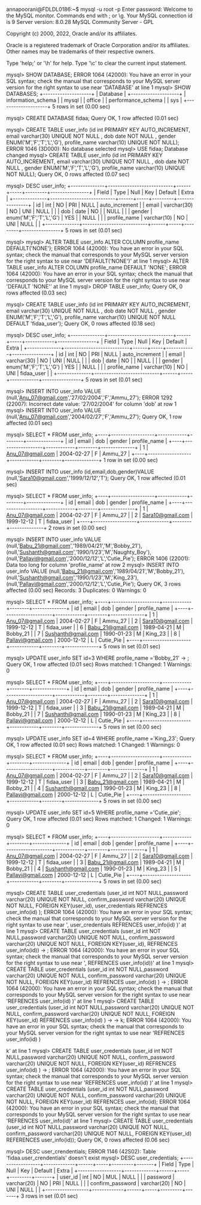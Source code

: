 annapoorani@FDLDL0186:~$ mysql -u root -p
Enter password: 
Welcome to the MySQL monitor.  Commands end with ; or \g.
Your MySQL connection id is 9
Server version: 8.0.28 MySQL Community Server - GPL

Copyright (c) 2000, 2022, Oracle and/or its affiliates.

Oracle is a registered trademark of Oracle Corporation and/or its
affiliates. Other names may be trademarks of their respective
owners.

Type 'help;' or '\h' for help. Type '\c' to clear the current input statement.

mysql> SHOW DATABASE;
ERROR 1064 (42000): You have an error in your SQL syntax; check the manual that corresponds to your MySQL server version for the right syntax to use near 'DATABASE' at line 1
mysql> SHOW DATABASES;
+--------------------+
| Database           |
+--------------------+
| information_schema |
| mysql              |
| office             |
| performance_schema |
| sys                |
+--------------------+
5 rows in set (0.00 sec)

mysql> CREATE DATABASE fidaa;
Query OK, 1 row affected (0.01 sec)

mysql> CREATE TABLE user_info (id int PRIMARY KEY AUTO_INCREMENT, email varchar(30) UNIQUE NOT NULL , dob date NOT NULL , gender ENUM('M','F','T','L','G'), profile_name varchar(10) UNIQUE NOT NULL);
ERROR 1046 (3D000): No database selected
mysql> USE fidaa;
Database changed
mysql> CREATE TABLE user_info (id int PRIMARY KEY AUTO_INCREMENT, email varchar(30) UNIQUE NOT NULL , dob date NOT NULL , gender ENUM('M','F','T','L','G'), profile_name varchar(10) UNIQUE NOT NULL);
Query OK, 0 rows affected (0.07 sec)

mysql> DESC user_info;
+--------------+---------------------------+------+-----+---------+----------------+
| Field        | Type                      | Null | Key | Default | Extra          |
+--------------+---------------------------+------+-----+---------+----------------+
| id           | int                       | NO   | PRI | NULL    | auto_increment |
| email        | varchar(30)               | NO   | UNI | NULL    |                |
| dob          | date                      | NO   |     | NULL    |                |
| gender       | enum('M','F','T','L','G') | YES  |     | NULL    |                |
| profile_name | varchar(10)               | NO   | UNI | NULL    |                |
+--------------+---------------------------+------+-----+---------+----------------+
5 rows in set (0.01 sec)

mysql> 
mysql> ALTER TABLE user_info ALTER COLUMN profile_name DEFAULT('NONE');
ERROR 1064 (42000): You have an error in your SQL syntax; check the manual that corresponds to your MySQL server version for the right syntax to use near 'DEFAULT('NONE')' at line 1
mysql> ALTER TABLE user_info ALTER COLUMN profile_name DEFAULT 'NONE';
ERROR 1064 (42000): You have an error in your SQL syntax; check the manual that corresponds to your MySQL server version for the right syntax to use near 'DEFAULT 'NONE'' at line 1
mysql> DROP TABLE user_info;
Query OK, 0 rows affected (0.03 sec)

mysql> CREATE TABLE user_info (id int PRIMARY KEY AUTO_INCREMENT, email varchar(30) UNIQUE NOT NULL , dob date NOT NULL , gender ENUM('M','F','T','L','G'), profile_name varchar(10) UNIQUE NOT NULL DEFAULT 'fidaa_user');
Query OK, 0 rows affected (0.18 sec)

mysql> DESC user_info;
+--------------+---------------------------+------+-----+------------+----------------+
| Field        | Type                      | Null | Key | Default    | Extra          |
+--------------+---------------------------+------+-----+------------+----------------+
| id           | int                       | NO   | PRI | NULL       | auto_increment |
| email        | varchar(30)               | NO   | UNI | NULL       |                |
| dob          | date                      | NO   |     | NULL       |                |
| gender       | enum('M','F','T','L','G') | YES  |     | NULL       |                |
| profile_name | varchar(10)               | NO   | UNI | fidaa_user |                |
+--------------+---------------------------+------+-----+------------+----------------+
5 rows in set (0.01 sec)

mysql> INSERT INTO user_info VALUE (null,'Anu_07@gmail.com','27/02/2004','F','Ammu_27');
ERROR 1292 (22007): Incorrect date value: '27/02/2004' for column 'dob' at row 1
mysql> INSERT INTO user_info VALUE (null,'Anu_07@gmail.com','2004/02/27','F','Ammu_27');
Query OK, 1 row affected (0.01 sec)

mysql> SELECT * FROM user_info;
+----+------------------+------------+--------+--------------+
| id | email            | dob        | gender | profile_name |
+----+------------------+------------+--------+--------------+
|  1 | Anu_07@gmail.com | 2004-02-27 | F      | Ammu_27      |
+----+------------------+------------+--------+--------------+
1 row in set (0.00 sec)

mysql> INSERT INTO user_info (id,email,dob,gender)VALUE (null,'Sara10@gmail.com','1999/12/12','T');
Query OK, 1 row affected (0.01 sec)

mysql> SELECT * FROM user_info;
+----+------------------+------------+--------+--------------+
| id | email            | dob        | gender | profile_name |
+----+------------------+------------+--------+--------------+
|  1 | Anu_07@gmail.com | 2004-02-27 | F      | Ammu_27      |
|  2 | Sara10@gmail.com | 1999-12-12 | T      | fidaa_user   |
+----+------------------+------------+--------+--------------+
2 rows in set (0.00 sec)

mysql> INSERT INTO user_info VALUE (null,'Babu_21@gmail.com','1989/04/21','M','Bobby_21'),(null,'Sushanth@gmail.com','1990/1/23','M','Naughty_Boy'),(null,'Pallavi@gmail.com','2000/12/12','L','Cutie_Pie');
ERROR 1406 (22001): Data too long for column 'profile_name' at row 2
mysql> INSERT INTO user_info VALUE (null,'Babu_21@gmail.com','1989/04/21','M','Bobby_21'),(null,'Sushanth@gmail.com','1990/1/23','M','King_23'),(null,'Pallavi@gmail.com','2000/12/12','L','Cutie_Pie');
Query OK, 3 rows affected (0.00 sec)
Records: 3  Duplicates: 0  Warnings: 0

mysql> SELECT * FROM user_info;
+----+--------------------+------------+--------+--------------+
| id | email              | dob        | gender | profile_name |
+----+--------------------+------------+--------+--------------+
|  1 | Anu_07@gmail.com   | 2004-02-27 | F      | Ammu_27      |
|  2 | Sara10@gmail.com   | 1999-12-12 | T      | fidaa_user   |
|  6 | Babu_21@gmail.com  | 1989-04-21 | M      | Bobby_21     |
|  7 | Sushanth@gmail.com | 1990-01-23 | M      | King_23      |
|  8 | Pallavi@gmail.com  | 2000-12-12 | L      | Cutie_Pie    |
+----+--------------------+------------+--------+--------------+
5 rows in set (0.01 sec)

mysql> UPDATE user_info SET id=3 WHERE profile_name ='Bobby_21'
    -> ;
Query OK, 1 row affected (0.01 sec)
Rows matched: 1  Changed: 1  Warnings: 0

mysql> SELECT * FROM user_info;
+----+--------------------+------------+--------+--------------+
| id | email              | dob        | gender | profile_name |
+----+--------------------+------------+--------+--------------+
|  1 | Anu_07@gmail.com   | 2004-02-27 | F      | Ammu_27      |
|  2 | Sara10@gmail.com   | 1999-12-12 | T      | fidaa_user   |
|  3 | Babu_21@gmail.com  | 1989-04-21 | M      | Bobby_21     |
|  7 | Sushanth@gmail.com | 1990-01-23 | M      | King_23      |
|  8 | Pallavi@gmail.com  | 2000-12-12 | L      | Cutie_Pie    |
+----+--------------------+------------+--------+--------------+
5 rows in set (0.00 sec)

mysql> UPDATE user_info SET id=4 WHERE profile_name ='King_23';
Query OK, 1 row affected (0.01 sec)
Rows matched: 1  Changed: 1  Warnings: 0

mysql> SELECT * FROM user_info;
+----+--------------------+------------+--------+--------------+
| id | email              | dob        | gender | profile_name |
+----+--------------------+------------+--------+--------------+
|  1 | Anu_07@gmail.com   | 2004-02-27 | F      | Ammu_27      |
|  2 | Sara10@gmail.com   | 1999-12-12 | T      | fidaa_user   |
|  3 | Babu_21@gmail.com  | 1989-04-21 | M      | Bobby_21     |
|  4 | Sushanth@gmail.com | 1990-01-23 | M      | King_23      |
|  8 | Pallavi@gmail.com  | 2000-12-12 | L      | Cutie_Pie    |
+----+--------------------+------------+--------+--------------+
5 rows in set (0.00 sec)

mysql> UPDATE user_info SET id=5 WHERE profile_name ='Cutie_pie';
Query OK, 1 row affected (0.01 sec)
Rows matched: 1  Changed: 1  Warnings: 0

mysql> SELECT * FROM user_info;
+----+--------------------+------------+--------+--------------+
| id | email              | dob        | gender | profile_name |
+----+--------------------+------------+--------+--------------+
|  1 | Anu_07@gmail.com   | 2004-02-27 | F      | Ammu_27      |
|  2 | Sara10@gmail.com   | 1999-12-12 | T      | fidaa_user   |
|  3 | Babu_21@gmail.com  | 1989-04-21 | M      | Bobby_21     |
|  4 | Sushanth@gmail.com | 1990-01-23 | M      | King_23      |
|  5 | Pallavi@gmail.com  | 2000-12-12 | L      | Cutie_Pie    |
+----+--------------------+------------+--------+--------------+
5 rows in set (0.00 sec)

mysql> CREATE TABLE user_credentials (user_id int NOT NULL,password varchar(20) UNIQUE NOT NULL, confirm_password varchar(20) UNIQUE NOT NULL, FOREIGN KEY(user_id), user_credentials REFRENCES user_info(id) );
ERROR 1064 (42000): You have an error in your SQL syntax; check the manual that corresponds to your MySQL server version for the right syntax to use near ', user_credentials REFRENCES user_info(id) )' at line 1
mysql> CREATE TABLE user_credentials (user_id int NOT NULL,password varchar(20) UNIQUE NOT NULL, confirm_password varchar(20) UNIQUE NOT NULL, FOREIGN KEY(user_id), REFRENCES user_info(id))
    -> ;
ERROR 1064 (42000): You have an error in your SQL syntax; check the manual that corresponds to your MySQL server version for the right syntax to use near ', REFRENCES user_info(id))' at line 1
mysql> CREATE TABLE user_credentials (user_id int NOT NULL,password varchar(20) UNIQUE NOT NULL, confirm_password varchar(20) UNIQUE NOT NULL, FOREIGN KEY(user_id) REFRENCES user_info(id) )
    -> ;
ERROR 1064 (42000): You have an error in your SQL syntax; check the manual that corresponds to your MySQL server version for the right syntax to use near 'REFRENCES user_info(id) )' at line 1
mysql> CREATE TABLE user_credentials (user_id int NOT NULL,password varchar(20) UNIQUE NOT NULL, confirm_password varchar(20) UNIQUE NOT NULL, FOREIGN KEY(user_id) REFRENCES user_info(id) )
    -> 
    -> k;
ERROR 1064 (42000): You have an error in your SQL syntax; check the manual that corresponds to your MySQL server version for the right syntax to use near 'REFRENCES user_info(id) )

k' at line 1
mysql> CREATE TABLE user_credentials (user_id int NOT NULL,password varchar(20) UNIQUE NOT NULL, confirm_password varchar(20) UNIQUE NOT NULL, FOREIGN KEY(user_id) REFRENCES user_info(id) )
    -> ;
ERROR 1064 (42000): You have an error in your SQL syntax; check the manual that corresponds to your MySQL server version for the right syntax to use near 'REFRENCES user_info(id) )' at line 1
mysql>  CREATE TABLE user_credentials (user_id int NOT NULL,password varchar(20) UNIQUE NOT NULL, confirm_password varchar(20) UNIQUE NOT NULL, FOREIGN KEY(user_id) REFRENCES user_info(id);
ERROR 1064 (42000): You have an error in your SQL syntax; check the manual that corresponds to your MySQL server version for the right syntax to use near 'REFRENCES user_info(id)' at line 1
mysql>  CREATE TABLE user_credentials (user_id int NOT NULL,password varchar(20) UNIQUE NOT NULL, confirm_password varchar(20) UNIQUE NOT NULL, FOREIGN KEY(user_id) REFERENCES user_info(id));
Query OK, 0 rows affected (0.06 sec)

mysql> DESC user_crendentials;
ERROR 1146 (42S02): Table 'fidaa.user_crendentials' doesn't exist
mysql> DESC user_credentials;
+------------------+-------------+------+-----+---------+-------+
| Field            | Type        | Null | Key | Default | Extra |
+------------------+-------------+------+-----+---------+-------+
| user_id          | int         | NO   | MUL | NULL    |       |
| password         | varchar(20) | NO   | PRI | NULL    |       |
| confirm_password | varchar(20) | NO   | UNI | NULL    |       |
+------------------+-------------+------+-----+---------+-------+
3 rows in set (0.01 sec)
